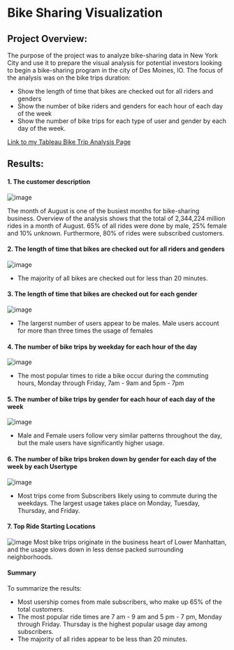 # Bike Sharing Visualization

## Project Overview: 
The purpose of the project was to analyze bike-sharing data in New York City and use it to prepare the visual analysis for potential investors looking to begin a bike-sharing program in the city of Des Moines, IO. The focus of the analysis was on the bike trips duration:
* Show the length of time that bikes are checked out for all riders and genders
* Show the number of bike riders and genders for each hour of each day of the week
* Show the number of bike trips for each type of user and gender by each day of the week.

[Link to my Tableau Bike Trip Analysis Page](https://public.tableau.com/app/profile/laura.hemydin/viz/M14Challenge-BikeSharingProject/BikeTripAnalysis?publish=yes)
## Results:
#### 1. The customer description
![image](https://user-images.githubusercontent.com/100629325/191112620-7bf640da-4f0a-46d1-b9ee-d61dd35425af.png)

The month of August is one of the busiest months for bike-sharing business. Overview of the analysis shows that the total of 2,344,224 million rides in a month of August. 65% of all rides were done by male, 25% female and 10% unknown. Furthermore, 80% of rides were subscribed customers. 
#### 2. The length of time that bikes are checked out for all riders and genders
![image](https://user-images.githubusercontent.com/100629325/189809665-38dfe388-42d1-4797-9db6-9e27574e7d4d.png)
* The majority of all bikes are checked out for less than 20 minutes. 
#### 3. The length of time that bikes are checked out for each gender
![image](https://user-images.githubusercontent.com/100629325/189811628-94038dc9-18cf-423b-b467-210d060bf341.png)
* The largerst number of users appear to be males. Male users account for more than three times the usage of females
#### 4. The number of bike trips by weekday for each hour of the day
![image](https://user-images.githubusercontent.com/100629325/189812378-20f969f1-e504-404a-9c0c-5518c5a48704.png)
* The most popular times to ride a bike occur during the commuting hours, Monday through Friday, 7am - 9am and 5pm - 7pm
#### 5. The number of bike trips by gender for each hour of each day of the week
![image](https://user-images.githubusercontent.com/100629325/189813264-683e592a-db84-4cb1-8c76-10662a30a32b.png)
* Male and Female users follow very similar patterns throughout the day, but the male users have significantly higher usage.
#### 6. The number of bike trips broken down by gender for each day of the week by each Usertype
![image](https://user-images.githubusercontent.com/100629325/189813884-675ef97a-af40-4f24-bd3b-c2cc178400da.png)
* Most trips come from Subscribers likely using to commute during the weekdays. The largest usage takes place on Monday, Tuesday, Thursday, and Friday. 

#### 7. Top Ride Starting Locations
![image](https://user-images.githubusercontent.com/100629325/191113391-60e7b5b1-65f2-4915-b1a2-10c36dcf835d.png)
Most bike trips originate in the business heart of Lower Manhattan, and the usage slows down in less dense packed surrounding neighborhoods.

#### Summary
To summarize the results:
* Most usership comes from male subscribers, who make up 65% of the total customers.
* The most popular ride times are 7 am - 9 am and 5 pm - 7 pm, Monday through Friday. Thursday is the highest popular usage day among subscribers. 
* The majority of all rides appear to be less than 20 minutes. 
